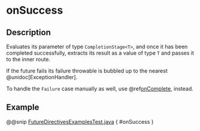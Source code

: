 # onSuccess

## Description

Evaluates its parameter of type `CompletionStage<T>`, and once it has been completed successfully,
extracts its result as a value of type `T` and passes it to the inner route.

If the future fails its failure throwable is bubbled up to the nearest @unidoc[ExceptionHandler].

To handle the `Failure` case manually as well, use @ref[onComplete](onComplete.md), instead.

## Example

@@snip [FutureDirectivesExamplesTest.java]($test$/java/docs/http/javadsl/server/directives/FutureDirectivesExamplesTest.java) { #onSuccess }